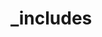 # _includes

<script type="text/x-mathjax-config">
MathJax.Hub.Config({
  TeX: { equationNumbers: { autoNumber: "AMS" } }
});
</script>

<!-- <script type="text/javascript"></script> -->
<script type="text/x-mathjax-config">
  MathJax.Hub.Config({
   tex2jax: {inlineMath: [['$','$'], ['\\(','\\)']]}
   });
 </script>
 <script type="text/javascript" src="https://cdn.mathjax.org/mathjax/latest/MathJax.js?config=TeX-AMS-MML_HTMLorMML">
</script>
